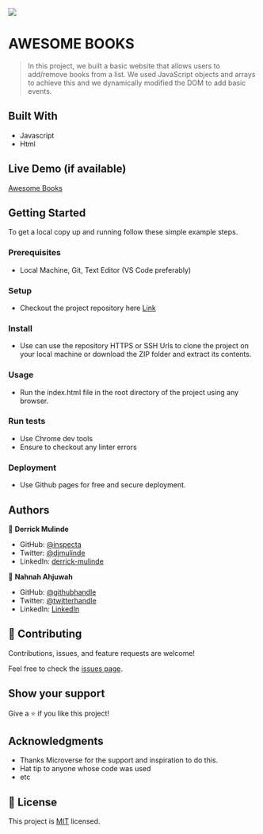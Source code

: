 ![](https://img.shields.io/badge/Microverse-blueviolet)

# AWESOME BOOKS

> In this project, we built a basic website that allows users to add/remove books from a list. We used JavaScript objects and arrays to achieve this and we dynamically modified the DOM to add basic events.


## Built With

- Javascript
- Html

## Live Demo (if available)

[Awesome Books](https://inspecta.github.io/books-collection-derrick-nahnah/)


## Getting Started

To get a local copy up and running follow these simple example steps.

### Prerequisites 
  - Local Machine, Git, Text Editor (VS Code preferably)

### Setup 
  - Checkout the project repository here [Link](https://github.com/inspecta/books-collection-derrick-nahnah.git)

### Install 
  - Use can use the repository HTTPS or SSH Urls to clone the project on your local machine or download the ZIP folder and extract its contents. 

### Usage 
  - Run the index.html file in the root directory of the project using any browser.

### Run tests 
  - Use Chrome dev tools
  - Ensure to checkout any linter errors

### Deployment 
  - Use Github pages for free and secure deployment.



## Authors

👤 **Derrick Mulinde**

- GitHub: [@inspecta](https://github.com/inspecta)
- Twitter: [@djmulinde](https://twitter.com/djmulinde)
- LinkedIn: [derrick-mulinde](https://linkedin.com/in/derrick-mulinde)

👤 **Nahnah Ahjuwah**

- GitHub: [@githubhandle](https://github.com/nahnahAJ)
- Twitter: [@twitterhandle](https://twitter.com/NahnahAhjuwah)
- LinkedIn: [LinkedIn](https://linkedin.com/in/felicia-awuah-0674a7152/)

## 🤝 Contributing

Contributions, issues, and feature requests are welcome!

Feel free to check the [issues page](../../issues/).

## Show your support

Give a ⭐️ if you like this project!

## Acknowledgments
- Thanks Microverse for the support and inspiration to do this.
- Hat tip to anyone whose code was used
- etc

## 📝 License

This project is [MIT](./LICENSE) licensed.